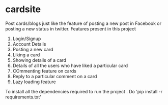 # cardsite
Post cards/blogs just like the feature of posting a new post in Facebook or posting a new status in twitter. 
Features present in this project
1. Login/Signup 
2. Account Details
3. Posting a new card
4. Liking a card
5. Showing details of a card
6. Details of all the users who have liked a particular card
7. COmmenting feature on cards
8. Reply to a particular comment on a card
9. Lazy loading feature

To install all the dependencies required to run the project . Do 'pip install -r requirements.txt'
